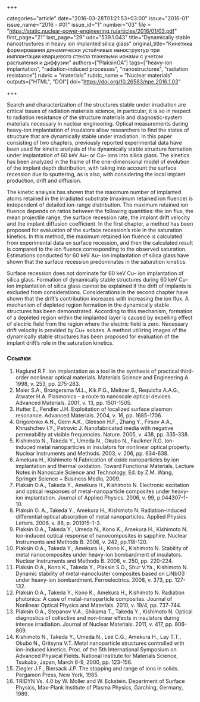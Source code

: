 +++

categories="article"
date="2016-03-28T01:21:53+03:00"
issue="2016-01"
issue_name="2016 - #01"
issue_id="1"
number="03"
file = "https://static.nuclear-power-engineering.ru/articles/2016/01/03.pdf"
first_page="21"
last_page="29"
udc="539.1.043"
title="Dynamically stable nanostructures in heavy ion implanted silica glass"
original_title="Кинетика формирования динамически устойчивых наноструктур при имплантации кварцевого стекла тяжелыми ионами с учетом распыления и диффузии"
authors=["PlaksinOA"]
tags=["heavy-ion implantation", "radiation-induced processes", "nanostructures", "radiation resistance"]
rubric = "materials"
rubric_name = "Nuclear materials"
outputs=["HTML", "DOI"]
doi="https://doi.org/10.26583/npe.2016.1.03"

+++

Search and characterization of the structures stable under irradiation are critical issues of radiation materials science, in particular, it is so in respect to radiation resistance of the structure materials and diagnostic-system materials necessary in nuclear engineering. Optical measurements during heavy-ion implantation of insulators allow researchers to find the states of structure that are dynamically stable under irradiation. In this paper consisting of two chapters, previously reported experimental data have been used for kinetic analysis of the dynamically stable structure formation under implantation of 60 keV Au– or Cu– ions into silica glass. The kinetics has been analyzed in the frame of the one-dimensional model of evolution of the implant depth distribution, with taking into account the surface recession due to sputtering, as is also, with considering the local implant production, drift and diffusion.

The kinetic analysis has shown that the maximum number of implanted atoms retained in the irradiated substrate (maximum retained ion fluence) is independent of detailed ion-range distribution. The maximum retained ion fluence depends on ratios between the following quantities: the ion flux, the mean projectile range, the surface recession rate, the implant drift velocity and the implant diffusion coefficient. In the first chapter, a method has been proposed for evaluation of the surface recession’s role in the saturation kinetics. In this method, the maximum retained ion fluence is calculated from experimental data on surface recession, and then the calculated result is compared to the ion fluence corresponding to the observed saturation. Estimations conducted for 60 keV Au– ion implantation of silica glass have shown that the surface recession predominates in the saturation kinetics.

Surface recession does not dominate for 60 keV Cu– ion implantation of silica glass. Formation of dynamically stable structures during 60 keV Cu– ion implantation of silica glass cannot be explained if the drift of implants is excluded from considerations. Considerations in the second chapter have shown that the drift’s contribution increases with increasing the ion flux. A mechanism of depleted region formation in the dynamically stable structures has been demonstrated. According to this mechanism, formation of a depleted region within the implanted layer is caused by expelling effect of electric field from the region where the electric field is zero. Necessary drift velocity is provided by Cu+ solutes. A method utilizing images of the dynamically stable structures has been proposed for evaluation of the implant drift’s role in the saturation kinetics.

### Ссылки

1. Haglund R.F. Ion implantation as a tool in the synthesis of practical third-order nonlinear optical materials. Materials Science and Engineering A. 1998, v. 253, pp. 275-283.
2. Maier S.A., Brongersma M.L., Kik P.G., Meltzer S., Requicha A.A.G., Atwater H.A. Plasmonics – a route to nanoscale optical devices. Advanced Materials. 2001, v. 13, pp. 1501-1505.
3. Hutter E., Fendler J.H. Exploitation of localized surface plasmon resonance. Advanced Materials. 2004, v. 16, pp. 1685-1706.
4. Grigorenko A.N., Geim A.K., Gleeson H.F., Zhang Y., Firsov A.A., Khrushchev I.Y., Petrovic J. Nanofabricated media with negative permeability at visible frequencies. Nature. 2005, v. 438, pp. 335-338.
5. Kishimoto N., Takeda Y., Umeda N., Okubo N., Faulkner R.G. Ion-induced metal nanoparticles in insulators for nonlinear optical property. Nuclear Instruments and Methods. 2003, v. 206, pp. 634-638.
6. Amekura H., Kishimoto N.Fabrication of oxide nanoparticles by ion implantation and thermal oxidation. Toward Functional Materials, Lecture Notes in Nanoscale Science and Technology, Ed. by Z.M. Wang, Springer Science + Business Media, 2009.
7. Plaksin O.A., Takeda Y., Amekura H., Kishimoto N. Electronic excitation and optical responses of metal-nanoparticle composites under heavy-ion implantation. Journal of Applied Physics. 2006, v. 99, p.044307-1-10.
8. Plaksin O. A., Takeda Y., Amekura H., Kishimoto N. Radiation-induced differential optical absorption of metal nanoparticles. Applied Physics Letters. 2006, v. 88, p. 201915-1-3.
9. Plaksin O.A., Takeda Y., Umeda N., Kono K., Amekura H., Kishimoto N. Ion-induced optical response of nanocomposites in sapphire. Nuclear Instruments and Methods B. 2006, v. 242, pp.118-120.
10. Plaksin O.A., Takeda Y., Amekura H., Kono K., Kishimoto N. Stability of metal nanocomposites under heavy-ion bombardment of insulators. Nuclear Instruments and Methods B. 2006, v. 250, pp. 220-224.
11. Plaksin O.A., Kono K., Takeda Y., Plaksin S.O., Shur V.Ya., Kishimoto N. Dynamic stability of metal-nanocluster composites based on LiNbO3 under heavy-ion bombardment. Ferroelectrics. 2008, v. 373, pp. 127-132.
12. Plaksin O.A., Takeda Y., Kono K., Amekura H., Kishimoto N. Radiation photonics: A case of metal-nanoparticle composites. Journal of Nonlinear Optical Physics and Materials. 2010, v. 19/4, pp. 737-744.
13. Plaksin O.A., Stepanov V.A., Shikama T., Takeda Y., Kishimoto N. Optical diagnostics of collective and non-linear effects in insulators during intense irradiation. Journal of Nuclear Materials. 2011, v. 417, pp. 806-809.
14. Kishimoto N., Takeda Y., Umeda N., Lee C.G., Amekura H., Lay T.T., Okubo N., Gritsyna V.T. Metal nanoparticle structures controlled with ion-induced kinetics. Proc. of the 5th International Symposium on Advanced Physical Fields. National Institute for Materials Science, Tsukuba, Japan, March 6-9, 2000, pp. 123-156.
15. Ziegler J.F., Biersack J.P. The stopping and range of ions in solids. Pergamon Press, New York, 1985.
16. TRIDYN Vs. 4.0 by W. Moller and W. Eckstein. Department of Surface Physics, Max-Plank Institute of Plasma Physics, Garching, Germany, 1989.